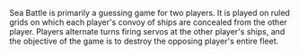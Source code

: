 Sea Battle is primarily a guessing game for two players.  It is played on ruled grids on which each player's convoy of ships are concealed from the other player.  Players alternate turns firing servos at the other player's ships, and the objective of the game is to destroy the opposing player's entire fleet.
